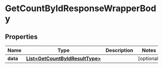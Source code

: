 

# GetCountByIdResponseWrapperBody


## Properties

Name | Type | Description | Notes
------------ | ------------- | ------------- | -------------
**data** | [**List&lt;GetCountByIdResultType&gt;**](GetCountByIdResultType.md) |  |  [optional]



